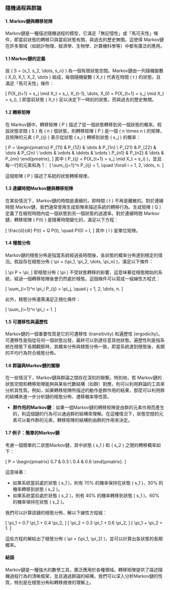 ### 隨機過程與群論

#### 1. Markov鏈與轉移矩陣

Markov鏈是一種描述隨機過程的模型，它滿足「無記憶性」或「馬可夫性」條件，即當前狀態的轉移只與當前狀態有關，與過去的歷史無關。這使得 Markov鏈在許多領域（如統計物理、經濟學、生物學、計算機科學等）中都有廣泛的應用。

#### 1.1 Markov鏈的定義

設 \( S = \{s_1, s_2, \dots, s_n\} \) 為一個有限狀態空間。Markov鏈由一列隨機變數 \( X_0, X_1, X_2, \dots \) 組成，每個隨機變數 \( X_t \) 代表在時間 \( t \) 的狀態，且滿足「馬可夫性」條件：

\[
P(X_{t+1} = s_j \mid X_t = s_i, X_{t-1}, \dots, X_0) = P(X_{t+1} = s_j \mid X_t = s_i),
\]
即當前狀態 \( X_t \) 足以決定下一時刻的狀態，而與過去的歷史無關。

#### 1.2 轉移矩陣

在 Markov鏈中，轉移矩陣 \( P \) 描述了從一個狀態轉移到另一個狀態的概率。假設狀態空間 \( S \) 有 \( n \) 個狀態，則轉移矩陣 \( P \) 是一個 \( n \times n \) 的矩陣，且矩陣的元素 \( P_{ij} \) 表示從狀態 \( s_i \) 轉移到狀態 \( s_j \) 的概率：

\[
P = \begin{pmatrix}
P_{11} & P_{12} & \dots & P_{1n} \\
P_{21} & P_{22} & \dots & P_{2n} \\
\vdots & \vdots & \ddots & \vdots \\
P_{n1} & P_{n2} & \dots & P_{nn}
\end{pmatrix},
\]
其中 \( P_{ij} = P(X_{t+1} = s_j \mid X_t = s_i) \)，並且每一行的元素和為 1：
\[
\sum_{j=1}^n P_{ij} = 1, \quad \forall i = 1, 2, \dots, n.
\]

這個矩陣 \( P \) 描述了系統的狀態轉移規律。

#### 1.3 連續時間Markov鏈與轉移矩陣

在某些情況下，Markov鏈的時間是連續的，即時間 \( t \) 不再是離散的。對於連續時間 Markov鏈，我們通常使用生成矩陣來描述系統的轉移行為。生成矩陣 \( Q \) 定義了在極短時間內從一個狀態到另一個狀態的過渡率。對於連續時間 Markov鏈，轉移矩陣 \( P(t) \) 是隨著時間變化的，滿足以下方程：

\[
\frac{d}{dt} P(t) = Q P(t), \quad P(0) = I,
\]
其中 \( I \) 是單位矩陣。

#### 1.4 穩態分佈

Markov鏈的穩態分佈是指當系統經過長時間後，各狀態的概率分佈達到穩定的情況。假設存在穩態分佈 \( \pi = (\pi_1, \pi_2, \dots, \pi_n) \)，滿足以下條件：

\[
\pi P = \pi,
\]
即穩態分佈 \( \pi \) 不受狀態轉移的影響，這意味著從穩態開始的系統，經過一個轉移矩陣後會仍然處於穩態。這個條件可以寫成一組線性方程式：

\[
\sum_{i=1}^n \pi_i P_{ij} = \pi_j, \quad j = 1, 2, \dots, n.
\]

此外，穩態分佈還需滿足正規化條件：

\[
\sum_{i=1}^n \pi_i = 1.
\]

#### 1.5 可遷移性與遍歷性

Markov鏈的一個重要性質是它的可遷移性 (transitivity) 和遍歷性 (ergodicity)。可遷移性是指從任何一個狀態出發，最終可以到達任意其他狀態。遍歷性則是指系統在穩態下長期觀察時，其概率分佈與穩態分佈一致，即當系統達到穩態後，長期的平均行為符合穩態分佈。

#### 1.6 群論與Markov鏈的關聯

在一些情況下，Markov鏈與群論之間存在深刻的聯繫。特別地，若 Markov鏈的狀態空間和轉移矩陣能夠與某些代數結構（如群）對應，則可以利用群論的工具來分析其性質。例如，如果轉移矩陣所描述的動作是群作用的結果，那麼可以利用群的結構來進一步分析鏈的穩態分佈、遷移概率等性質。

- **群作用的Markov鏈**：如果一個Markov鏈的轉移矩陣是由群的元素作用而產生的，則這個鏈的行為可以通過群的結構來理解。在這種情況下，狀態空間的元素可以看作群的元素，轉移矩陣的結構則由群的作用來決定。

#### 1.7 例子：簡單的Markov鏈

考慮一個簡單的二狀態Markov鏈，其中狀態 \( s_1 \) 和 \( s_2 \) 之間的轉移概率如下：

\[
P = \begin{pmatrix}
0.7 & 0.3 \\
0.4 & 0.6
\end{pmatrix}.
\]

這意味著：
- 如果系統當前處於狀態 \( s_1 \)，則有 70% 的機率保持在狀態 \( s_1 \)，30% 的機率轉移到狀態 \( s_2 \)。
- 如果系統當前處於狀態 \( s_2 \)，則有 40% 的機率轉移到狀態 \( s_1 \)，60% 的機率保持在狀態 \( s_2 \)。

我們可以計算該鏈的穩態分佈，解以下線性方程組：

\[
\pi_1 = 0.7 \pi_1 + 0.4 \pi_2,
\]
\[
\pi_2 = 0.3 \pi_1 + 0.6 \pi_2,
\]
\[
\pi_1 + \pi_2 = 1.
\]

這些方程的解給出了穩態分佈 \( \pi = (\pi_1, \pi_2) \)，並可以計算出各狀態的長期概率。

#### 結語

Markov鏈是一種強大的數學工具，廣泛應用於各種領域。轉移矩陣提供了描述隨機過程行為的清晰框架，並且通過群論的結構，我們可以深入分析Markov鏈的性質，特別是在穩態分佈和轉移規律的理解上。